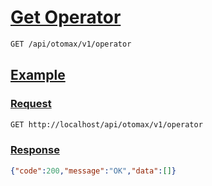 # [Get Operator]()

```bash
GET /api/otomax/v1/operator
```

## [Example]()

### [Request]()

```bash
GET http://localhost/api/otomax/v1/operator
```

### [Response]()

```json
{"code":200,"message":"OK","data":[]}
```